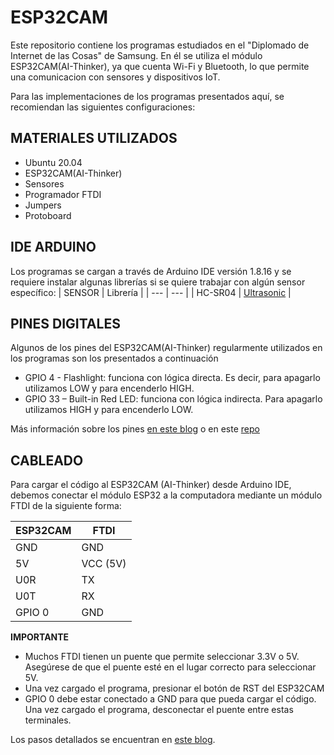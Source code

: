 # ESP32CAM
  Este repositorio contiene los programas estudiados en el "Diplomado de Internet de las Cosas" de Samsung.
  En él se utiliza el módulo ESP32CAM(AI-Thinker), ya que cuenta Wi-Fi y Bluetooth, lo que permite una comunicacion con sensores y dispositivos IoT.

  Para las implementaciones de los programas presentados aquí, se recomiendan las siguientes configuraciones: 

## MATERIALES UTILIZADOS
  * Ubuntu 20.04
  * ESP32CAM(AI-Thinker)
  * Sensores
  * Programador FTDI
  * Jumpers
  * Protoboard 

## IDE ARDUINO
  Los programas se cargan a través de Arduino IDE versión 1.8.16 y se requiere instalar algunas librerías si se quiere trabajar con algún sensor específico:
  | SENSOR | Librería |
  | --- | --- |
  | HC-SR04 | [Ultrasonic](https://github.com/ErickSimoes/Ultrasonic) |

## PINES DIGITALES
  Algunos de los pines del ESP32CAM(AI-Thinker) regularmente utilizados en los programas son los presentados a continuación
  * GPIO 4 - Flashlight: funciona con lógica directa. Es decir, para apagarlo utilizamos LOW y para encenderlo HIGH.
  * GPIO 33 – Built-in Red LED: funciona con lógica indirecta. Para apagarlo utilizamos HIGH y para encenderlo LOW.

  Más información sobre los pines [en este blog](https://randomnerdtutorials.com/esp32-cam-ai-thinker-pinout/) o en este [repo](https://github.com/raphaelbs/esp32-cam-ai-thinker/blob/master/docs/esp32cam-pin-notes.md)

## CABLEADO
  Para cargar el código al ESP32CAM (AI-Thinker) desde Arduino IDE, debemos conectar el módulo ESP32 a la computadora mediante un módulo FTDI de la siguiente forma:

  | ESP32CAM | FTDI |
  | ------------- | ------------- |
  | GND	| GND |
  | 5V |	VCC (5V) |
  | U0R |	TX |
  | U0T |	RX |
  | GPIO 0	| GND |

**IMPORTANTE** 
* Muchos FTDI tienen un puente que permite seleccionar 3.3V o 5V. Asegúrese de que el puente esté en el lugar correcto para seleccionar 5V.
* Una vez cargado el programa, presionar el botón de RST del ESP32CAM
* GPIO 0 debe estar conectado a GND para que pueda cargar el código. Una vez cargado el programa, desconectar el puente entre estas terminales.

Los pasos detallados se encuentran en [este blog](https://randomnerdtutorials.com/program-upload-code-esp32-cam/).
